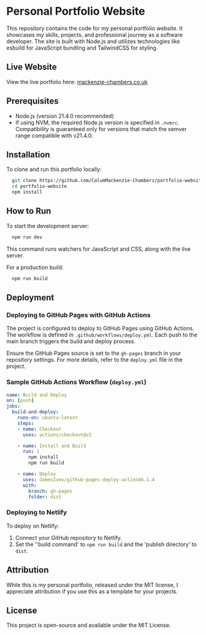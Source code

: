 # Personal Portfolio Website

This repository contains the code for my personal portfolio website. It showcases my skills, projects, and professional journey as a software developer. The site is built with Node.js and utilizes technologies like esbuild for JavaScript bundling and TailwindCSS for styling.

## Live Website

View the live portfolio here: [mackenzie-chambers.co.uk](https://mackenzie-chambers.co.uk/)

## Prerequisites

- Node.js (version 21.4.0 recommended)
- If using NVM, the required Node.js version is specified in `.nvmrc`. Compatibility is guaranteed only for versions that match the semver range compatible with v21.4.0.

## Installation

To clone and run this portfolio locally:

```bash
  git clone https://github.com/CalumMackenzie-Chambers/portfolio-website
  cd portfolio-website
  npm install
```

## How to Run

To start the development server:

```bash
  npm run dev
```

This command runs watchers for JavaScript and CSS, along with the live server.

For a production build:

```bash
  npm run build
```

## Deployment

### Deploying to GitHub Pages with GitHub Actions

The project is configured to deploy to GitHub Pages using GitHub Actions. The workflow is defined in `.github/workflows/deploy.yml`. Each push to the main branch triggers the build and deploy process.

Ensure the GitHub Pages source is set to the `gh-pages` branch in your repository settings. For more details, refer to the `deploy.yml` file in the project.

### Sample GitHub Actions Workflow (`deploy.yml`)

```yaml
name: Build and Deploy
on: [push]
jobs:
  build-and-deploy:
    runs-on: ubuntu-latest
    steps:
    - name: Checkout
      uses: actions/checkout@v2

    - name: Install and Build
      run: |
        npm install
        npm run build

    - name: Deploy
      uses: JamesIves/github-pages-deploy-action@4.1.4
      with:
        branch: gh-pages
        folder: dist
````

### Deploying to Netlify

To deploy on Netlify:

1. Connect your GitHub repository to Netlify.
2. Set the ''build command' to `npm run build` and the 'publish directory' to `dist`.

## Attribution

While this is my personal portfolio, released under the MIT license, I appreciate attribution if you use this as a template for your projects.

## License

This project is open-source and available under the MIT License.
